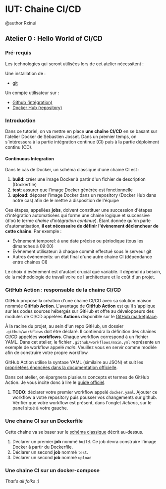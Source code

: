# IUT: Chaine CI/CD

@author Rxinui

## Atelier 0 : Hello World of CI/CD

### Pré-requis

Les technologies qui seront utilisées lors de cet atelier nécessitent :

Une installation de :

- [git](https://git-scm.com/downloads)

Un compte utilisateur sur :

- [Github (intégration)](https://github.com/login)
- [Docker Hub (repository)](https://hub.docker.com/)

### Introduction

Dans ce tutoriel, on va mettre en place **une chaîne CI/CD** en se basant sur l'atelier Docker de Sébastien Josset. Dans un premier temps, on s'intéressera à la partie intégration continue (CI) puis à la partie déploiment continu (CD).

#### Continuous Integration

Dans le cas de Docker, un schéma classique d'une chaine CI est :

1. **build**: créer une image Docker à partir d'un fichier de description (Dockerfile)
2. **test**: assurer que l'image Docker générée est fonctionnelle
3. **upload**: déposer l'image Docker dans un repository (Docker Hub dans notre cas) afin de le mettre à disposition de l'équipe 

Ces étapes, appellées **jobs**, doivent constituer une succession d'étapes d'intégration automatisées qui forme une chaine logique et successive (d'où le terme _chaine d'intégration continue_). Étant donnée qu'on parle d'automatisation, **il est nécessaire de définir l'évènement déclencheur de cette chaîne**. Par exemple :

- Évènement temporel: à une date précise ou périodique (tous les dimanches à 09:00)
- Évènement utilisateur: à chaque commit effectué sous le serveur git
- Autres évènements: un état final d'une autre chaine CI (dépendance entre chaines CI)

Le choix d'évènement est d'autant crucial que variable. Il dépend du besoin, de la méthodologie de travail voire de l'architecture et le coût d'un projet.

### GitHub Action : responsable de la chaine CI/CD

GitHub propose la création d'une chaine CI/CD avec sa solution maison nommée **GitHub Action**.
L'avantage de **GitHub Action** est qu'il s'applique sur les codes sources hébergés sur GitHub et offre au développeurs des modules de CI/CD appelées **Actions** disponible sur le [GitHub marketplace](https://github.com/marketplace?type=actions).

À la racine du projet, au sein d'un repo GitHub, un dossier `.github/workflows` doit être déclaré. Il contiendra la définition des chaînes CI/CD appelées **workflows**.
Chaque workflow correspond à un fichier YAML. Dans cet atelier, le fichier `.github/workflows/main.yml` représente un exemple de workflow appelé _main_. Veuillez vous en servir comme modèle afin de construire votre propre workflow.

GitHub Action utilise la syntaxe YAML (similaire au JSON) et suit les [propriétées énoncées dans la documentation officielle](https://docs.github.com/en/actions/using-workflows/workflow-syntax-for-github-actions).

Dans cet atelier, on épargnera plusieurs concepts et termes de GitHub Action. Je vous incite donc à lire le [guide officiel](https://docs.github.com/en/actions/learn-github-actions).

1. **TODO**: déclarer votre premier workflow appelé `docker.yaml`. Ajouter ce workflow a votre repository puis pousser vos changements sur github. Vérifier que votre workflow est présent, dans l'onglet _Actions_, sur le panel situé à votre gauche.

### Une chaine CI sur un Dockerfile

Cette chaîne va se baser sur le [schéma classique](#continuous-integration) décrit au-dessus.

1. Déclarer un premier **job** nommé `build`. Ce job devra construire l'image Docker à partir du Dockerfile.
1. Déclarer un second **job** nommé `test`.
1. Déclarer un second **job** nommé `upload`

### Une chaine CI sur un docker-compose

_That's all folks :)_
